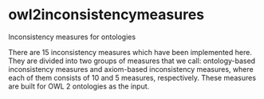 # owl2inconsistencymeasures
Inconsistency measures for ontologies

There are 15 inconsistency measures which have been implemented here. They are divided into two groups of measures that we call: ontology-based inconsistency measures and axiom-based inconsistency measures, where each of them consists of 10 and 5 measures, respectively. These measures are built for OWL 2 ontologies as the input.
